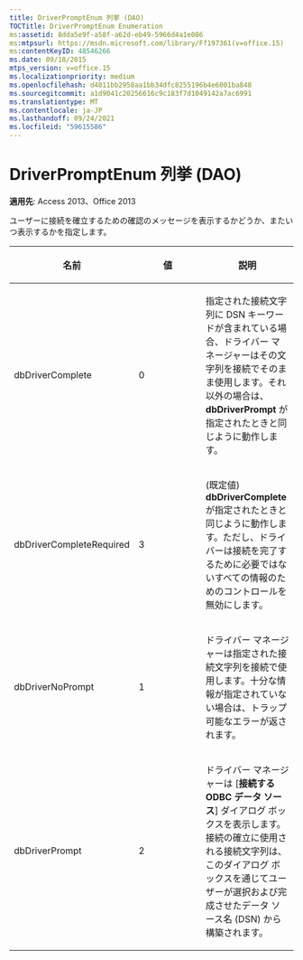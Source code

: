 ```yaml
---
title: DriverPromptEnum 列挙 (DAO)
TOCTitle: DriverPromptEnum Enumeration
ms:assetid: 8dda5e9f-a58f-a62d-eb49-5966d4a1e086
ms:mtpsurl: https://msdn.microsoft.com/library/Ff197361(v=office.15)
ms:contentKeyID: 48546266
ms.date: 09/18/2015
mtps_version: v=office.15
ms.localizationpriority: medium
ms.openlocfilehash: d4011bb2958aa1bb34dfc8255196b4e6001ba848
ms.sourcegitcommit: a1d9041c20256616c9c183f7d1049142a7ac6991
ms.translationtype: MT
ms.contentlocale: ja-JP
ms.lasthandoff: 09/24/2021
ms.locfileid: "59615586"
---
```

# <a name="driverpromptenum-enumeration-dao"></a>DriverPromptEnum 列挙 (DAO)


**適用先**: Access 2013、Office 2013

ユーザーに接続を確立するための確認のメッセージを表示するかどうか、またいつ表示するかを指定します。

<table>
<colgroup>
<col style="width: 33%" />
<col style="width: 33%" />
<col style="width: 33%" />
</colgroup>
<thead>
<tr class="header">
<th><p>名前</p></th>
<th><p>値</p></th>
<th><p>説明</p></th>
</tr>
</thead>
<tbody>
<tr class="odd">
<td><p>dbDriverComplete</p></td>
<td><p>0</p></td>
<td><p>指定された接続文字列に DSN キーワードが含まれている場合、ドライバー マネージャーはその文字列を接続でそのまま使用します。それ以外の場合は、<strong>dbDriverPrompt</strong> が指定されたときと同じように動作します。</p></td>
</tr>
<tr class="even">
<td><p>dbDriverCompleteRequired</p></td>
<td><p>3</p></td>
<td><p>(既定値) <strong>dbDriverComplete</strong> が指定されたときと同じように動作します。ただし、ドライバーは接続を完了するために必要ではないすべての情報のためのコントロールを無効にします。</p></td>
</tr>
<tr class="odd">
<td><p>dbDriverNoPrompt</p></td>
<td><p>1</p></td>
<td><p>ドライバー マネージャーは指定された接続文字列を接続で使用します。十分な情報が指定されていない場合は、トラップ可能なエラーが返されます。</p></td>
</tr>
<tr class="even">
<td><p>dbDriverPrompt</p></td>
<td><p>2</p></td>
<td><p>ドライバー マネージャーは [<strong>接続する ODBC データ ソース</strong>] ダイアログ ボックスを表示します。接続の確立に使用される接続文字列は、このダイアログ ボックスを通じてユーザーが選択および完成させたデータ ソース名 (DSN) から構築されます。</p></td>
</tr>
</tbody>
</table>

